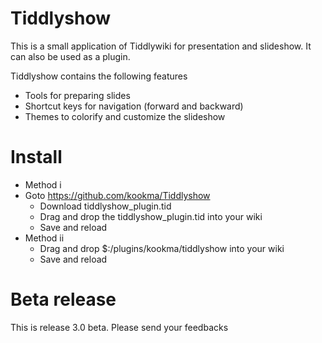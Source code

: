 # Tiddlyshow
This is a small application of Tiddlywiki for presentation and slideshow. It can also be used as a plugin.

Tiddlyshow contains the following features

* Tools for preparing slides 
* Shortcut keys for navigation (forward and backward)
* Themes to colorify and customize the slideshow


# Install

* Method i
* Goto https://github.com/kookma/Tiddlyshow
	* Download tiddlyshow_plugin.tid
	* Drag and drop the tiddlyshow_plugin.tid into your wiki
	* Save and reload
* Method ii
	* Drag and drop $:/plugins/kookma/tiddlyshow into your wiki
	* Save and reload

# Beta release
This is release 3.0 beta. Please send your feedbacks
